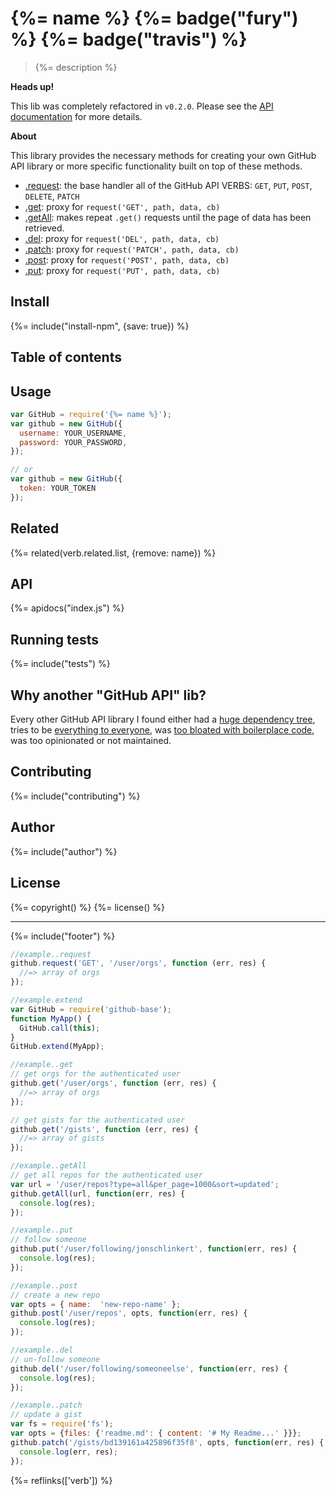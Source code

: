 # {%= name %} {%= badge("fury") %} {%= badge("travis") %}

> {%= description %}

**Heads up!**

This lib was completely refactored in `v0.2.0`. Please see the [API documentation](#API) for more details.

**About**

This library provides the necessary methods for creating your own GitHub API library or more specific functionality built on top of these methods.

- [.request](#-request): the base handler all of the GitHub API VERBS: `GET`, `PUT`, `POST`, `DELETE`, `PATCH`
- [.get](#-get): proxy for `request('GET', path, data, cb)`
- [.getAll](#-getAll): makes repeat `.get()` requests until the page of data has been retrieved.
- [.del](#-del): proxy for `request('DEL', path, data, cb)`
- [.patch](#-patch): proxy for `request('PATCH', path, data, cb)`
- [.post](#-post): proxy for `request('POST', path, data, cb)`
- [.put](#-put): proxy for `request('PUT', path, data, cb)`

## Install
{%= include("install-npm", {save: true}) %}

## Table of contents
<!-- toc -->

## Usage

```js
var GitHub = require('{%= name %}');
var github = new GitHub({
  username: YOUR_USERNAME,
  password: YOUR_PASSWORD,
});

// or 
var github = new GitHub({
  token: YOUR_TOKEN
});
```

## Related
{%= related(verb.related.list, {remove: name}) %}

## API 
{%= apidocs("index.js") %}

## Running tests
{%= include("tests") %}

## Why another "GitHub API" lib?

Every other GitHub API library I found either had a [huge dependency tree](https://github.com/sindresorhus/gh-got), tries to be [everything to everyone](https://github.com/michael/github/blob/master/package.json#L45-L56), was [too bloated with boilerplace code](https://github.com/mikedeboer/node-github/tree/master/templates), was too opinionated or not maintained.  

## Contributing
{%= include("contributing") %}

## Author
{%= include("author") %}

## License
{%= copyright() %}
{%= license() %}

***

{%= include("footer") %}


```js
//example..request
github.request('GET', '/user/orgs', function (err, res) {
  //=> array of orgs
});
```

```js
//example.extend
var GitHub = require('github-base');
function MyApp() {
  GitHub.call(this);
}
GitHub.extend(MyApp);
```

```js
//example..get
// get orgs for the authenticated user
github.get('/user/orgs', function (err, res) {
  //=> array of orgs
});

// get gists for the authenticated user
github.get('/gists', function (err, res) {
  //=> array of gists
});
```

```js
//example..getAll
// get all repos for the authenticated user
var url = '/user/repos?type=all&per_page=1000&sort=updated';
github.getAll(url, function(err, res) {
  console.log(res);
});
```

```js
//example..put
// follow someone
github.put('/user/following/jonschlinkert', function(err, res) {
  console.log(res);
});
```
```js
//example..post
// create a new repo
var opts = { name:  'new-repo-name' };
github.post('/user/repos', opts, function(err, res) {
  console.log(res);
});
```

```js
//example..del
// un-follow someone
github.del('/user/following/someoneelse', function(err, res) {
  console.log(res);
});
```

```js
//example..patch
// update a gist
var fs = require('fs');
var opts = {files: {'readme.md': { content: '# My Readme...' }}};
github.patch('/gists/bd139161a425896f35f8', opts, function(err, res) {
  console.log(err, res);
});
```

{%= reflinks(['verb']) %}
